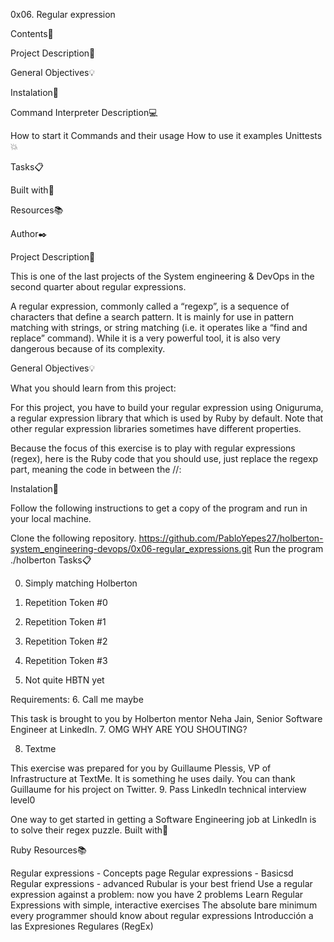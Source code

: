 0x06. Regular expression

Contents📂

Project Description📰

General Objectives💡

Instalation🔧

Command Interpreter Description💻

How to start it
Commands and their usage
How to use it
examples
Unittests💥

Tasks📋

Built with🔨

Resources📚

Author✒️

Project Description📰

This is one of the last projects of the System engineering & DevOps in the second quarter about regular expressions.

A regular expression, commonly called a “regexp”, is a sequence of characters that define a search pattern. It is mainly for use in pattern matching with strings, or string matching (i.e. it operates like a “find and replace” command). While it is a very powerful tool, it is also very dangerous because of its complexity.

General Objectives💡

What you should learn from this project:

For this project, you have to build your regular expression using Oniguruma, a regular expression library that which is used by Ruby by default. Note that other regular expression libraries sometimes have different properties.

Because the focus of this exercise is to play with regular expressions (regex), here is the Ruby code that you should use, just replace the regexp part, meaning the code in between the //:

Instalation🔧

Follow the following instructions to get a copy of the program and run in your local machine.

Clone the following repository.
https://github.com/PabloYepes27/holberton-system_engineering-devops/0x06-regular_expressions.git
Run the program
./holberton
Tasks📋

0. Simply matching Holberton

1. Repetition Token #0

2. Repetition Token #1

3. Repetition Token #2

4. Repetition Token #3

5. Not quite HBTN yet

Requirements:
6. Call me maybe

This task is brought to you by Holberton mentor Neha Jain, Senior Software Engineer at LinkedIn.
7. OMG WHY ARE YOU SHOUTING?

8. Textme

This exercise was prepared for you by Guillaume Plessis, VP of Infrastructure at TextMe. It is something he uses daily. You can thank Guillaume for his project on Twitter.
9. Pass LinkedIn technical interview level0

One way to get started in getting a Software Engineering job at LinkedIn is to solve their regex puzzle.
Built with🔨

Ruby
Resources📚

Regular expressions - Concepts page
Regular expressions - Basicsd
Regular expressions - advanced
Rubular is your best friend
Use a regular expression against a problem: now you have 2 problems
Learn Regular Expressions with simple, interactive exercises
The absolute bare minimum every programmer should know about regular expressions
Introducción a las Expresiones Regulares (RegEx)
